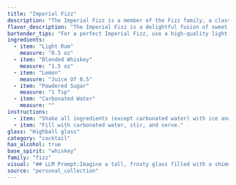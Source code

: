 ```yaml
---
title: "Imperial Fizz"
description: "The Imperial Fizz is a member of the Fizz family, a classic cocktail style characterized by a spirit base, citrus juice, sweetener, and a topping of carbonated water. Its origins are murky, but it likely emerged in the late 19th century as a twist on the traditional Gin Fizz, substituting rum and whiskey for gin. "
flavor_description: "The Imperial Fizz is a delightful fusion of sweet and tart, with the light rum providing a subtle sweetness and the whiskey offering a gentle warmth. The lemon's acidity balances the sweetness, creating a refreshing and zesty profile.  The powdered sugar adds a touch of creaminess, while the carbonated water provides a lively effervescence. The overall taste is complex, yet harmonious, making it a sophisticated yet approachable cocktail. "
bartender_tips: "For a perfect Imperial Fizz, use a high-quality light rum and a balanced blended whiskey.  Shake the cocktail well with ice to chill and dilute it properly.  Don't over-shake - you want a fluffy, foamy head, not a slush.  Use a fine-mesh strainer to remove any ice shards.  Finally, top with a splash of carbonated water to give it that fizzy, refreshing finish. "
ingredients:
  - item: "Light Rum"
    measure: "0.5 oz"
  - item: "Blended Whiskey"
    measure: "1.5 oz"
  - item: "Lemon"
    measure: "Juice Of 0.5"
  - item: "Powdered Sugar"
    measure: "1 Tsp"
  - item: "Carbonated Water"
    measure: ""
instructions:
  - item: "Shake all ingredients (except carbonated water) with ice and strain into a highball glass over two ice cubes."
  - item: "Fill with carbonated water, stir, and serve."
glass: "Highball glass"
category: "cocktail"
has_alcohol: true
base_spirit: "whiskey"
family: "fizz"
visual: "## LLM Prompt:Imagine a tall, frosty glass filled with a shimmering, pale yellow liquid. **Describe the appearance of this cocktail:*** **Texture:** Is it bubbly? Still? How does the light play on the surface?* **Color:**  Is the yellow light, dark, or a vibrant hue? Are there any subtle shifts in color?* **Garnish:** Consider a simple lemon twist or a sprig of fresh mint. How does it add to the overall visual appeal?* **Overall impression:** Does the cocktail look refreshing and inviting? Does it evoke a sense of history and elegance? **Remember to be descriptive and use imagery that brings the cocktail to life!** "
source: "personal_collection"
---
```


